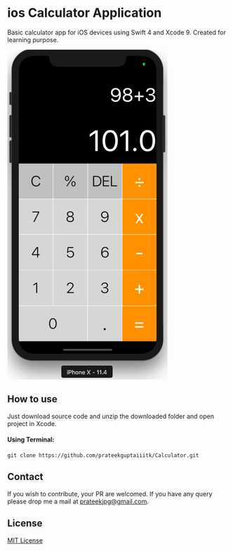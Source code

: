# ios Calculator Application
Basic calculator app for iOS devices using Swift 4 and Xcode 9. Created for learning purpose.

![alt text](https://github.com/prateekguptaiiitk/Calculator/blob/master/Calculator/Calculator/screenshots/Calculator.png)

## How to use
Just download source code and unzip the downloaded folder and open project in Xcode.

#### Using Terminal:

``` 
git clone https://github.com/prateekguptaiiitk/Calculator.git
```

## Contact

If you wish to contribute, your PR are welcomed. If you have any query please drop me a mail at prateekjpg@gmail.com.

## License

[MIT License](https://github.com/prateekguptaiiitk/Calculator/blob/master/LICENSE)
